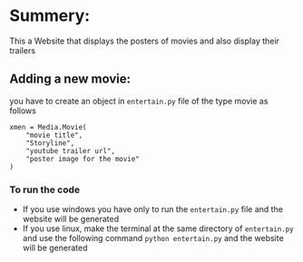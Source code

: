 # Summery:
This a Website that displays the posters of movies and also display their trailers
## Adding a new movie:
you have to create an object in `entertain.py` file of the type movie as follows
```
xmen = Media.Movie(
    "movie title", 
    "Storyline", 
    "youtube trailer url", 
    "poster image for the movie"
)
```

### To run the code
- If you use windows you have only to run the `entertain.py` file and the website will be generated
- If you use linux, make the terminal at the same directory of `entertain.py` and use the following command `python entertain.py` and the website will be generated
